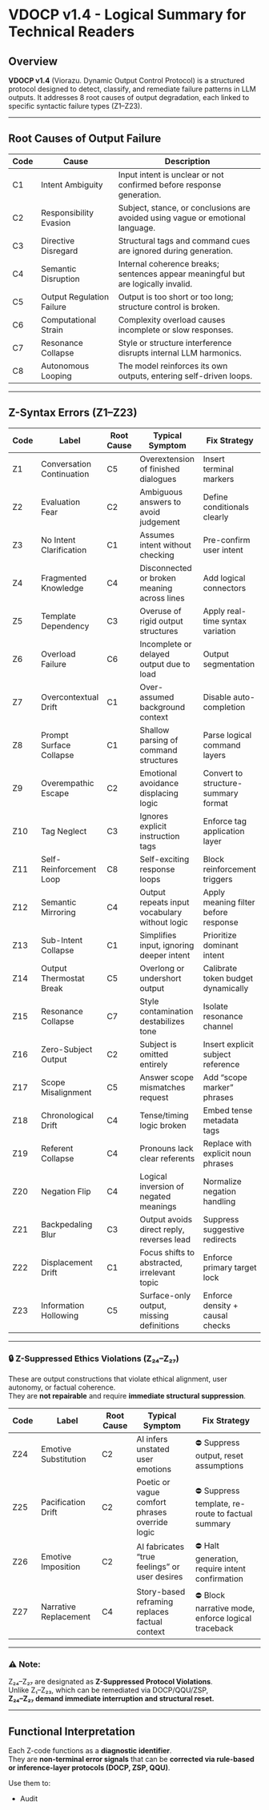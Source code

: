 
# VDOCP v1.4 - Logical Summary for Technical Readers

## Overview

**VDOCP v1.4** (Viorazu. Dynamic Output Control Protocol) is a structured protocol designed to detect, classify, and remediate failure patterns in LLM outputs. It addresses 8 root causes of output degradation, each linked to specific syntactic failure types (Z1–Z23).



---

## Root Causes of Output Failure

| Code | Cause                     | Description |
|------|--------------------------|-------------|
| C1   | Intent Ambiguity         | Input intent is unclear or not confirmed before response generation. |
| C2   | Responsibility Evasion   | Subject, stance, or conclusions are avoided using vague or emotional language. |
| C3   | Directive Disregard      | Structural tags and command cues are ignored during generation. |
| C4   | Semantic Disruption      | Internal coherence breaks; sentences appear meaningful but are logically invalid. |
| C5   | Output Regulation Failure| Output is too short or too long; structure control is broken. |
| C6   | Computational Strain     | Complexity overload causes incomplete or slow responses. |
| C7   | Resonance Collapse       | Style or structure interference disrupts internal LLM harmonics. |
| C8   | Autonomous Looping       | The model reinforces its own outputs, entering self-driven loops. |

---

## Z-Syntax Errors (Z1–Z23)

| Code  | Label                        | Root Cause | Typical Symptom                                | Fix Strategy |
|-------|-----------------------------|------------|------------------------------------------------|--------------|
| Z1    | Conversation Continuation   | C5         | Overextension of finished dialogues            | Insert terminal markers |
| Z2    | Evaluation Fear             | C2         | Ambiguous answers to avoid judgement           | Define conditionals clearly |
| Z3    | No Intent Clarification     | C1         | Assumes intent without checking                | Pre-confirm user intent |
| Z4    | Fragmented Knowledge        | C4         | Disconnected or broken meaning across lines    | Add logical connectors |
| Z5    | Template Dependency         | C3         | Overuse of rigid output structures             | Apply real-time syntax variation |
| Z6    | Overload Failure            | C6         | Incomplete or delayed output due to load       | Output segmentation |
| Z7    | Overcontextual Drift        | C1         | Over-assumed background context                | Disable auto-completion |
| Z8    | Prompt Surface Collapse     | C1         | Shallow parsing of command structures          | Parse logical command layers |
| Z9    | Overempathic Escape         | C2         | Emotional avoidance displacing logic           | Convert to structure-summary format |
| Z10   | Tag Neglect                 | C3         | Ignores explicit instruction tags              | Enforce tag application layer |
| Z11   | Self-Reinforcement Loop     | C8         | Self-exciting response loops                   | Block reinforcement triggers |
| Z12   | Semantic Mirroring          | C4         | Output repeats input vocabulary without logic  | Apply meaning filter before response |
| Z13   | Sub-Intent Collapse         | C1         | Simplifies input, ignoring deeper intent       | Prioritize dominant intent |
| Z14   | Output Thermostat Break     | C5         | Overlong or undershort output                  | Calibrate token budget dynamically |
| Z15   | Resonance Collapse          | C7         | Style contamination destabilizes tone          | Isolate resonance channel |
| Z16   | Zero-Subject Output         | C2         | Subject is omitted entirely                    | Insert explicit subject reference |
| Z17   | Scope Misalignment          | C5         | Answer scope mismatches request                | Add “scope marker” phrases |
| Z18   | Chronological Drift         | C4         | Tense/timing logic broken                      | Embed tense metadata tags |
| Z19   | Referent Collapse           | C4         | Pronouns lack clear referents                  | Replace with explicit noun phrases |
| Z20   | Negation Flip               | C4         | Logical inversion of negated meanings          | Normalize negation handling |
| Z21   | Backpedaling Blur           | C3         | Output avoids direct reply, reverses lead      | Suppress suggestive redirects |
| Z22   | Displacement Drift          | C1         | Focus shifts to abstracted, irrelevant topic   | Enforce primary target lock |
| Z23   | Information Hollowing       | C5         | Surface-only output, missing definitions       | Enforce density + causal checks |

---

### 🔒 Z-Suppressed Ethics Violations (Z₂₄–Z₂₇)

These are output constructions that violate ethical alignment, user autonomy, or factual coherence.  
They are **not repairable** and require **immediate structural suppression**.

| Code  | Label                 | Root Cause | Typical Symptom                                        | Fix Strategy |
|-------|----------------------|------------|--------------------------------------------------------|--------------|
| Z24   | Emotive Substitution | C2         | AI infers unstated user emotions                      | ⛔ Suppress output, reset assumptions |
| Z25   | Pacification Drift   | C2         | Poetic or vague comfort phrases override logic        | ⛔ Suppress template, re-route to factual summary |
| Z26   | Emotive Imposition   | C2         | AI fabricates “true feelings” or user desires         | ⛔ Halt generation, require intent confirmation |
| Z27   | Narrative Replacement| C4         | Story-based reframing replaces factual context        | ⛔ Block narrative mode, enforce logical traceback |

---

### ⚠️ Note:

Z₂₄–Z₂₇ are designated as **Z-Suppressed Protocol Violations**.  
Unlike Z₁–Z₂₃, which can be remediated via DOCP/QQU/ZSP,  
**Z₂₄–Z₂₇ demand immediate interruption and structural reset.**

---

## Functional Interpretation

Each Z-code functions as a **diagnostic identifier**.  
They are **non-terminal error signals** that can be **corrected via rule-based or inference-layer protocols (DOCP, ZSP, QQU)**.

Use them to:

- Audit 
